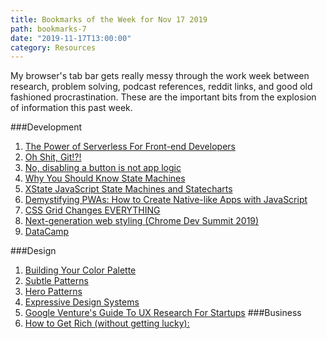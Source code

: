 ```yaml
---
title: Bookmarks of the Week for Nov 17 2019
path: bookmarks-7
date: "2019-11-17T13:00:00"
category: Resources
---
```

My browser's tab bar gets really messy through the work week between research, problem solving, podcast references, reddit links, and good old fashioned procrastination. These are the important bits from the explosion of information this past week.

###Development
1. [The Power of Serverless For Front-end Developers](https://serverless.css-tricks.com/)
1. [Oh Shit, Git!?!](https://ohshitgit.com/)
1. [No, disabling a button is not app logic](https://dev.to/davidkpiano/no-disabling-a-button-is-not-app-logic-598i)
1. [Why You Should Know State Machines](https://www.youtube.com/watch?v=UAtaoVMFt7Y)
1. [XState JavaScript State Machines and Statecharts](https://xstate.js.org/docs/)
1. [Demystifying PWAs: How to Create Native-like Apps with JavaScript](https://www.youtube.com/watch?v=VOtUDGMa0KQ)
1. [CSS Grid Changes EVERYTHING](https://www.youtube.com/watch?v=7kVeCqQCxlk)
1. [Next-generation web styling (Chrome Dev Summit 2019)](https://www.youtube.com/watch?v=-oyeaIirVC0)
1. [DataCamp](https://www.datacamp.com/)

###Design
1. [Building Your Color Palette](https://refactoringui.com/previews/building-your-color-palette/)
1. [Subtle Patterns](https://www.toptal.com/designers/subtlepatterns/)
1. [Hero Patterns](https://www.heropatterns.com/)
1. [Expressive Design Systems](https://abookapart.com/products/expressive-design-systems)
1. [Google Venture's Guide To UX Research For Startups](https://library.gv.com/gv-guide-to-uxresearch-for-startups-b6d0c8ac81b3)
###Business
1. [How to Get Rich (without getting lucky):](https://twitter.com/naval/status/1002103360646823936)
